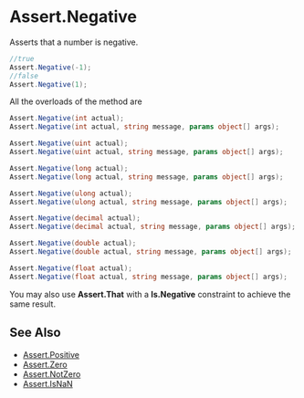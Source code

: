 # Assert.Negative

Asserts that a number is negative.

```csharp
//true
Assert.Negative(-1);
//false
Assert.Negative(1);
```

All the overloads of the method are

```csharp
Assert.Negative(int actual);
Assert.Negative(int actual, string message, params object[] args);

Assert.Negative(uint actual);
Assert.Negative(uint actual, string message, params object[] args);

Assert.Negative(long actual);
Assert.Negative(long actual, string message, params object[] args);

Assert.Negative(ulong actual);
Assert.Negative(ulong actual, string message, params object[] args);

Assert.Negative(decimal actual);
Assert.Negative(decimal actual, string message, params object[] args);

Assert.Negative(double actual);
Assert.Negative(double actual, string message, params object[] args);

Assert.Negative(float actual);
Assert.Negative(float actual, string message, params object[] args);
```

You may also use **Assert.That** with a **Is.Negative** constraint to achieve the same result.

## See Also

* [Assert.Positive](Assert.Positive.md)
* [Assert.Zero](Assert.Zero.md)
* [Assert.NotZero](Assert.NotZero.md)
* [Assert.IsNaN](Assert.IsNaN.md)
